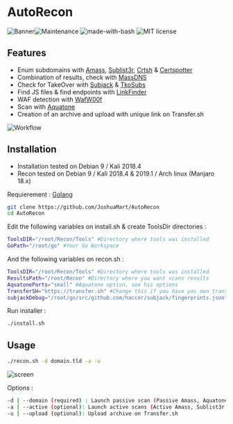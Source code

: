 # AutoRecon
![Banner](https://image.noelshack.com/fichiers/2019/03/5/1547806549-ti-banner.png)![Maintenance](https://img.shields.io/badge/Maintained%3F-yes-green.svg) ![made-with-bash](https://img.shields.io/badge/Made%20with-Bash-1f425f.svg)  ![MIT license](https://img.shields.io/badge/License-MIT-blue.svg)

## Features
- Enum subdomains with [Amass](https://github.com/OWASP/Amass/), [Sublist3r](https://github.com/aboul3la/Sublist3r), [Crtsh](http://crt.sh/) & [Certspotter](https://certspotter.com/)
- Combination of results, check with [MassDNS](https://github.com/blechschmidt/massdns)
- Check for TakeOver with [Subjack](https://github.com/haccer/subjack) & [TkoSubs](https://github.com/anshumanbh/tko-subs)
- Find JS files & find endpoints with [LinkFinder](https://github.com/GerbenJavado/LinkFinder)
- WAF detection with [WafW00f](https://github.com/EnableSecurity/wafw00f)
- Scan with [Aquatone](https://github.com/michenriksen/aquatone) 
- Creation of an archive and upload with unique link on Transfer.sh

![Workflow](https://image.noelshack.com/fichiers/2019/08/4/1550767106-autorecon.png)

## Installation
- Installation tested on Debian 9 / Kali 2018.4
- Recon tested on Debian 9 / Kali 2018.4 & 2019.1 / Arch linux (Manjaro 18.x)

Requierement : [Golang](https://golang.org/doc/install)
```bash
git clone https://github.com/JoshuaMart/AutoRecon
cd AutoRecon
```
Edit the following variables on install.sh & create ToolsDir directories :
```bash
ToolsDIR="/root/Recon/Tools" #Directory where tools was installed
GoPath="/root/go" #Your Go Workspace
```
And the following variables on recon.sh :
```bash
ToolsDIR="/root/Recon/Tools" #Directory where tools was installed
ResultsPath="/root/Recon" #Directory where you want scans results
AquatonePorts="small" #Aquatone option, see his options
TransferSH="https://transfer.sh" #Change this if you have you own transfer.sh
subjackDebug="/root/go/src/github.com/haccer/subjack/fingerprints.json" #Subjack bug without this ...
```
Run installer :
```bash
./install.sh
```
## Usage

```bash
./recon.sh -d domain.tld -a -u
```
![screen](https://image.noelshack.com/fichiers/2019/08/2/1550585488-2019-02-19-15-10-37-mremoteng-confcons-xml-debian-light.png)

Options :
```bash
-d | --domain (required) : Launch passive scan (Passive Amass, Aquatone, Subjack, TkoSubs)
-a | --active (optional): Launch active scans (Active Amass, Sublist3r LinkFinder, Aquatone)
-u | --upload (optional): Upload archive on Transfer.sh
```
